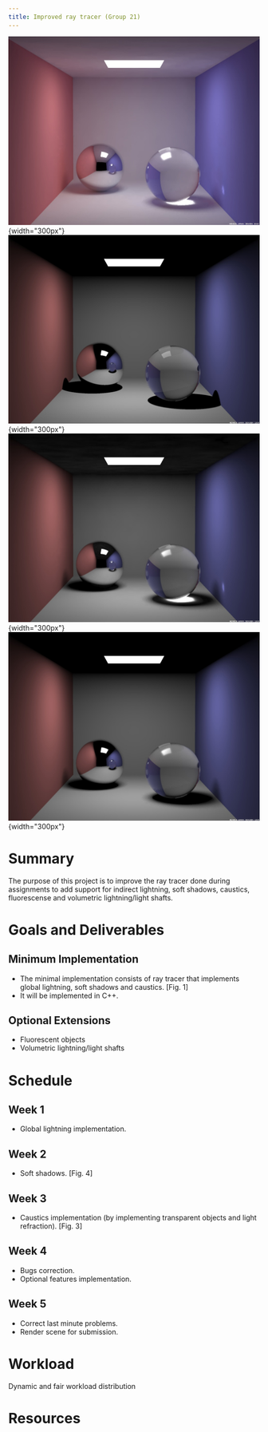 ```yaml
---
title: Improved ray tracer (Group 21)
---
```


![Fig. 1](images/3-global-lightning.jpg){width="300px"}
![Fig. 2](images/1-ray-tracing.jpg){width="300px"}
![Fig. 3](images/2-caustics.jpg){width="300px"}
![Fig. 4](images/4-soft-shadows.jpg){width="300px"}

# Summary

The purpose of this project is to improve the ray tracer done during assignments to add support for indirect lightning, soft shadows, caustics, fluorescense and volumetric lightning/light shafts.

# Goals and Deliverables
## Minimum Implementation

- The minimal implementation consists of ray tracer that implements global lightning, soft shadows and caustics. [Fig. 1]
- It will be implemented in C++.

## Optional Extensions
- Fluorescent objects
- Volumetric lightning/light shafts


# Schedule
## Week 1
- Global lightning implementation.

## Week 2
- Soft shadows. [Fig. 4]

## Week 3
- Caustics implementation (by implementing transparent objects and light refraction). [Fig. 3]

## Week 4
- Bugs correction.
- Optional features implementation.

## Week 5
- Correct last minute problems.
- Render scene for submission.

# Workload
Dynamic and fair workload distribution

# Resources
